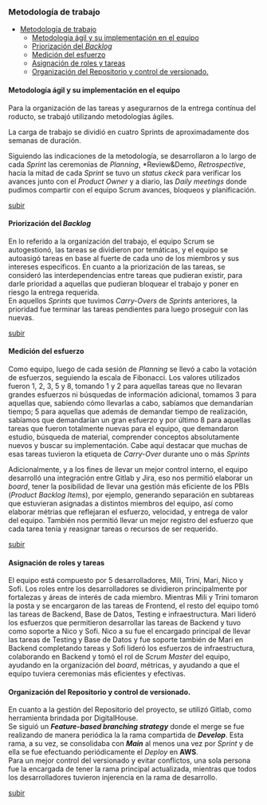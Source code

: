 ### Metodología de trabajo

- [Metodología de trabajo](#metodología-de-trabajo)
  - [Metodología ágil y su implementación en el equipo](#metodología-ágil-y-su-implementación-en-el-equipo)
  - [Priorización del *Backlog*](#priorización-del-backlog)
  - [Medición del esfuerzo](#medición-del-esfuerzo)
  - [Asignación de roles y tareas](#asignación-de-roles-y-tareas)
  - [Organización del Repositorio y control de versionado.](#organización-del-repositorio-y-control-de-versionado)


#### Metodología ágil y su implementación en el equipo


Para la organización de las tareas y asegurarnos de la entrega contínua del roducto, se trabajó utilizando metodologías ágiles.

La carga de trabajo se dividió en cuatro Sprints de aproximadamente dos semanas de duración.

Siguiendo las indicaciones de la metodología, se desarrollaron a lo largo de cada *Sprint* las ceremonias de *Planning*, *Review&Demo, *Retrospective*, hacia la mitad de cada *Sprint* se tuvo un *status ckeck* para verificar los avances junto con el *Product Owner* y a diario, las *Daily meetings* donde pudimos compartir con el equipo Scrum avances, bloqueos y planificación.

[subir](#metodología-de-trabajo)
#### Priorización del *Backlog*

En lo referido a la organización del trabajo, el equipo Scrum se autogestionó, las tareas se dividieron por temáticas, y el equipo se autoasigó tareas en base al fuerte de cada uno de los miembros y sus intereses específicos.
En cuanto a la priorización de las tareas, se consideró las interdependencias entre tareas que pudieran existir, para darle prioridad a aquellas que pudieran bloquear el trabajo y poner en riesgo la entrega requerida. 
<br>
En aquellos *Sprints* que tuvimos *Carry-Overs* de *Sprints* anteriores, la prioridad fue terminar las tareas pendientes para luego proseguir con las nuevas.

[subir](#metodología-de-trabajo)

#### Medición del esfuerzo

Como equipo, luego de cada sesión de *Planning* se llevó a cabo la votación de esfuerzos, seguiendo la escala de Fibonacci. Los valores utilizados fueron 1, 2, 3, 5 y 8, tomando 1 y 2 para aquellas tareas que no llevaran grandes esfuerzos ni búsquedas de información adicional, tomamos 3 para aquellas que, sabiendo cómo llevarlas a cabo, sabíamos que demandarían tiempo; 5 para aquellas que además de demandar tiempo de realización, sabíamos que demandarían un gran esfuerzo y por último 8 para aquellas tareas que fueron totalmente nuevas para el equipo, que demandaron estudio, búsqueda de material, comprender conceptos absolutamente nuevos y buscar su implementación. Cabe aquí destacar que muchas de esas tareas tuvieron la etiqueta de *Carry-Over* durante uno o más *Sprints*

Adicionalmente, y a los fines de llevar un mejor control interno, el equipo desarrolló una integración entre Gitlab y Jira, eso nos permitió elaborar un *board*, tener la posibilidad de llevar una gestión más eficiente de los PBIs (*Product Backlog Items*), por ejemplo, generando separación en subtareas que estuvieran asignadas a distintos miembros del equipo, así como elaborar métrias que reflejaran el esfuerzo, velocidad, y entrega de valor del equipo.
También nos permitió llevar un mejor registro del esfuerzo que cada tarea tenía y reasignar tareas o recursos de ser requerido.

[subir](#metodología-de-trabajo)

#### Asignación de roles y tareas
El equipo está compuesto por 5 desarrolladores, Mili, Trini, Mari, Nico y Sofi. 
Los roles entre los desarrolladores se dividieron principalmente por fortalezas y áreas de interés de cada miembro.
Mientras Mili y Trini tomaron la posta y se encargaron de las tareas de Frontend, el resto del equipo tomó las tareas de Backend, Base de Datos, Testing e infraestructura. Mari lideró los esfuerzos que permitieron desarrollar las tareas de Backend y tuvo como soporte a Nico y Sofi. Nico a su fue el encargado principal de llevar las tareas de Testing y Base de Datos y fue soporte también de Mari en Backend completando tareas y Sofi lideró los esfuerzos de infraestructura, colaborando en Backend y tomó el rol de *Scrum Master* del equipo, ayudando en la organización del *board*, métricas, y ayudando a que el equipo tuviera ceremonias más eficientes y efectivas.

#### Organización del Repositorio y control de versionado.

En cuanto a la gestión del Repositorio del proyecto, se utilizó Gitlab, como herramienta brindada por DigitalHouse.
<br>
Se siguió un ***Feature-based branching strategy*** donde el merge se fue realizando de manera periódica la la rama compartida de ***Develop***. Esta rama, a su vez, se consolidaba con ***Main*** al menos una vez por *Sprint* y de ella se fue efectuando periódicamente el *Deploy* en **AWS**.
<br>
Para un mejor control del versionado y evitar conflictos, una sola persona fue la encargada de tener la rama principal actualizada, mientras que todos los desarrolladores tuvieron injerencia en la rama de desarrollo.

[subir](#metodología-de-trabajo)